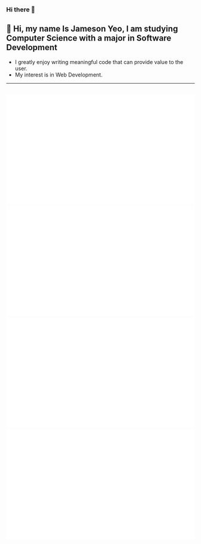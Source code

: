 ### Hi there 👋

<!--
**yeoj1092/yeoj1092** is a ✨ _special_ ✨ repository because its `README.md` (this file) appears on your GitHub profile.

Here are some ideas to get you started:

- 🔭 I’m currently working on ...
- 🌱 I’m currently learning ...
- 👯 I’m looking to collaborate on ...
- 🤔 I’m looking for help with ...
- 💬 Ask me about ...
- 📫 How to reach me: ...
- 😄 Pronouns: ...
- ⚡ Fun fact: ...
-->


## 👋 Hi, my name Is Jameson Yeo, I am studying Computer Science with a major in Software Development

- I greatly enjoy writing meaningful code that can provide value to the user.
- My interest is in Web Development.

---
![](https://raw.githubusercontent.com/yeoj1092/github-stats/master/generated/overview.svg#gh-dark-mode-only) ![](https://raw.githubusercontent.com/yeoj1092/github-stats/master/generated/overview.svg#gh-light-mode-only) ![](https://raw.githubusercontent.com/yeoj1092/github-stats/master/generated/languages.svg#gh-dark-mode-only) ![](https://raw.githubusercontent.com/yeoj1092/github-stats/master/generated/languages.svg#gh-light-mode-only)
---
